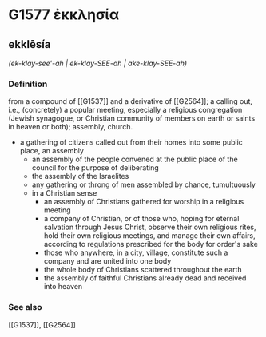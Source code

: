 # G1577 ἐκκλησία

## ekklēsía

_(ek-klay-see'-ah | ek-klay-SEE-ah | ake-klay-SEE-ah)_

### Definition

from a compound of [[G1537]] and a derivative of [[G2564]]; a calling out, i.e., (concretely) a popular meeting, especially a religious congregation (Jewish synagogue, or Christian community of members on earth or saints in heaven or both); assembly, church.

- a gathering of citizens called out from their homes into some public place, an assembly
  - an assembly of the people convened at the public place of the council for the purpose of deliberating
  - the assembly of the Israelites
  - any gathering or throng of men assembled by chance, tumultuously
  - in a Christian sense
    - an assembly of Christians gathered for worship in a religious meeting
    - a company of Christian, or of those who, hoping for eternal salvation through Jesus Christ, observe their own religious rites, hold their own religious meetings, and manage their own affairs, according to regulations prescribed for the body for order's sake
    - those who anywhere, in a city, village, constitute such a company and are united into one body
    - the whole body of Christians scattered throughout the earth
    - the assembly of faithful Christians already dead and received into heaven

### See also

[[G1537]], [[G2564]]

